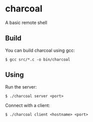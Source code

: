 # charcoal

A basic remote shell


## Build

You can build charcoal using gcc:
    
    $ gcc src/*.c -o bin/charcoal

## Using
    
Run the server:
    
    $ ./charcoal server <port>
    
Connect with a client:
    
    $ ./charcoal client <hostname> <port>